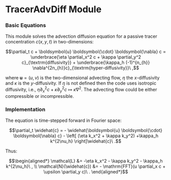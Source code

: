 # TracerAdvDiff Module

### Basic Equations

This module solves the advection diffusion equation for a passive tracer
concentration $c(x, y, t)$ in two-dimensions:

$$\partial_t c + \boldsymbol{u} \boldsymbol{\cdot} \boldsymbol{\nabla} c = \underbrace{\eta \partial_x^2 c + \kappa \partial_y^2 c}_{\textrm{diffusivity}} + \underbrace{\kappa_h (-1)^{n_{h}} \nabla^{2n_{h}}c}_{\textrm{hyper-diffusivity}}\ ,$$

where $\boldsymbol{u} = (u,v)$ is the two-dimensional advecting flow, $\eta$ the $x$-diffusivity and $\kappa$ is the $y$-diffusivity. If $\eta$ is not defined then the code uses isotropic diffusivity, i.e., $\eta \partial_x^2 c + \kappa \partial_y^2 c\mapsto\kappa\nabla^2$. The advecting flow could be either compressible or incompressible. 


### Implementation

The equation is time-stepped forward in Fourier space:

$$\partial_t \widehat{c} = - \widehat{\boldsymbol{u} \boldsymbol{\cdot} \boldsymbol{\nabla} c} - \left[ (\eta k_x^2 + \kappa k_y^2) +\kappa_h k^{2\nu_h} \right]\widehat{c}\ .$$

Thus:

```math
\begin{aligned*}
\mathcal{L} &= -\eta k_x^2 - \kappa k_y^2 - \kappa_h k^{2\nu_h}\ , \\
\mathcal{N}(\widehat{c}) &= - \mathrm{FFT}(u \partial_x c + \upsilon \partial_y c)\ .
\end{aligned*}
```
